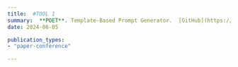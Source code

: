 ```yaml
---
title:  #TOOL 1
summary:  **POET**. Template-Based Prompt Generator.  [GitHub](https://github.com/Trust4AI/POET) # HORT DESCRIPTION
date: 2024-06-05

publication_types: 
- "paper-conference"

---
```



